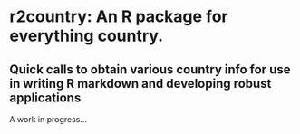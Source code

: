# r2country: An R package for everything country. 

## Quick calls to obtain various country info for use in writing R markdown and developing robust applications

A work in progress...

